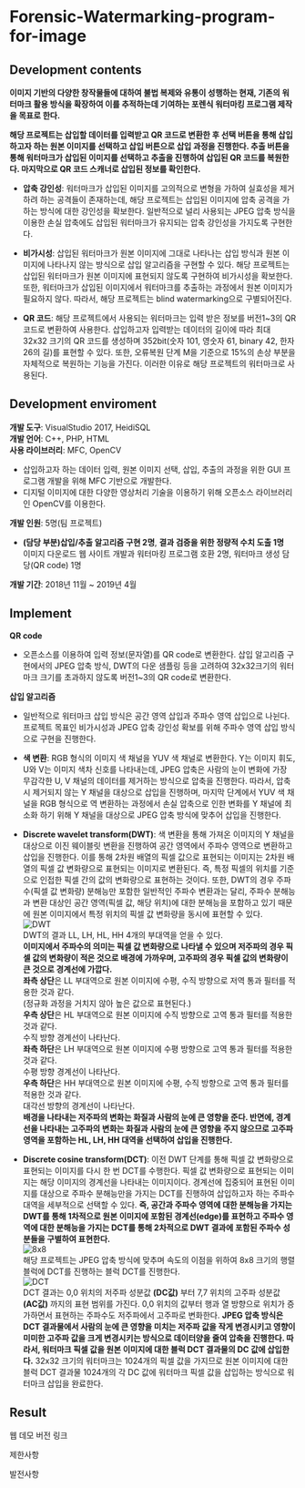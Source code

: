 # Forensic-Watermarking-program-for-image

## Development contents
   **이미지 기반의 다양한 창작물들에 대하여 불법 복제와 유통이 성행하는 현재, 기존의 워터마크 활용 방식을 확장하여 이를 추적하는데 기여하는 포렌식 워터마킹 프로그램 제작을 목표로 한다.**    

**해당 프로젝트는 삽입할 데이터를 입력받고 QR 코드로 변환한 후 선택 버튼을 통해 삽입하고자 하는 원본 이미지를 선택하고 삽입 버튼으로 삽입 과정을 진행한다. 추출 버튼을 통해 워터마크가 삽입된 이미지를 선택하고 추출을 진행하여 삽입된 QR 코드를 복원한다. 마지막으로 QR 코드 스캐너로 삽입된 정보를 확인한다.**   

* **압축 강인성**: 워터마크가 삽입된 이미지를 고의적으로 변형을 가하여 실효성을 제거하려 하는 공격들이 존재하는데, 해당 프로젝트는 삽입된 이미지에 압축 공격을 가하는 방식에 대한 강인성을 확보한다. 일반적으로 널리 사용되는 JPEG 압축 방식을 이용한 손실 압축에도 삽입된 워터마크가 유지되는 압축 강인성을 가지도록 구현한다.

* **비가시성**: 삽입된 워터마크가 원본 이미지에 그대로 나타나는 삽입 방식과 원본 이미지에 나타나지 않는 방식으로 삽입 알고리즘을 구현할 수 있다. 해당 프로젝트는 삽입된 워터마크가 원본 이미지에 표현되지 않도록 구현하여 비가시성을 확보한다. 또한, 워터마크가 삽입된 이미지에서 워터마크를 추출하는 과정에서 원본 이미지가 필요하지 않다. 따라서, 해당 프로젝트는 blind watermarking으로 구별되어진다.

* **QR 코드**: 해당 프로젝트에서 사용되는 워터마크는 입력 받은 정보를 버전1~3의 QR 코드로 변환하여 사용한다. 삽입하고자 입력받는 데이터의 길이에 따라 최대 32x32 크기의 QR 코드를 생성하며 352bit(숫자 101, 영숫자 61, binary 42, 한자 26의 길)를 표현할 수 있다. 또한, 오류복원 단계 M을 기준으로 15%의 손상 부분을 자체적으로 복원하는 기능을 가진다. 이러한 이유로 해당 프로젝트의 워터마크로 사용된다.    

## Development enviroment
**개발 도구**: VisualStudio 2017, HeidiSQL    
**개발 언어**: C++, PHP, HTML   
**사용 라이브러리**: MFC, OpenCV   
* 삽입하고자 하는 데이터 입력, 원본 이미지 선택, 삽입, 추출의 과정을 위한 GUI 프로그램 개발을 위해 MFC 기반으로 개발한다.
* 디지털 이미지에 대한 다양한 영상처리 기술을 이용하기 위해 오픈소스 라이브러리인 OpenCV를 이용한다.   

**개발 인원**: 5명(팀 프로젝트)   
* **(담당 부분)삽입/추출 알고리즘 구현 2명**, **결과 검증을 위한 정량적 수치 도출 1명**   
이미지 다운로드 웹 사이트 개발과 워터마킹 프로그램 호환 2명, 워터마크 생성 담당(QR code) 1명   

**개발 기간**: 2018년 11월 ~ 2019년 4월

## Implement
**QR code**   
* 오픈소스를 이용하여 입력 정보(문자열)를 QR code로 변환한다. 삽입 알고리즘 구현에서의 JPEG 압축 방식, DWT의 다운 샘플링 등을 고려하여 32x32크기의 워터마크 크기를 초과하지 않도록 버전1~3의 QR code로 변환한다.

**삽입 알고리즘**   
* 일반적으로 워터마크 삽입 방식은 공간 영역 삽입과 주파수 영역 삽입으로 나뉜다. 프로젝트 목표인 비가시성과 JPEG 압축 강인성 확보를 위해 주파수 영역 삽입 방식으로 구현을 진행한다.   

* **색 변환**: RGB 형식의 이미지 색 채널을 YUV 색 채널로 변환한다. Y는 이미지 휘도, U와 V는 이미지 색차 신호를 나타내는데, JPEG 압축은 사람의 눈이 변화에 가장 무감각한 U, V 채널의 데이터를 제거하는 방식으로 압축을 진행한다. 따라서, 압축 시 제거되지 않는 Y 채널을 대상으로 삽입을 진행하며, 마지막 단계에서 YUV 색 채널을 RGB 형식으로 역 변환하는 과정에서 손실 압축으로 인한 변화를 Y 채널에 최소화 하기 위해 Y 채널을 대상으로 JPEG 압축 방식에 맞추어 삽입을 진행한다.   

* **Discrete wavelet transform(DWT)**: 색 변환을 통해 가져온 이미지의 Y 채널을 대상으로 이진 웨이블릿 변환을 진행하여 공간 영역에서 주파수 영역으로 변환하고 삽입을 진행한다. 이를 통해 2차원 배열의 픽셀 값으로 표현되는 이미지는 2차원 배열의 픽셀 값 변화량으로 표현되는 이미지로 변환된다. 즉, 특정 픽셀의 위치를 기준으로 인접한 픽셀 간의 값의 변화량으로 표현하는 것이다. 또한, DWT의 경우 주파수(픽셀 값 변화량) 분해능만 포함한 일반적인 주파수 변환과는 달리, 주파수 분해능과 변환 대상인 공간 영역(픽셀 값, 해당 위치)에 대한 분해능을 포함하고 있기 때문에 원본 이미지에서 특정 위치의 픽셀 값 변화량을 동시에 표현할 수 있다.       
![DWT](https://user-images.githubusercontent.com/13462458/74600613-57d52a80-50d7-11ea-9aa1-c079f1cd222b.PNG)   
DWT의 결과 LL, LH, HL, HH 4개의 부대역을 얻을 수 있다.      
**이미지에서 주파수의 의미는 픽셀 값 변화량으로 나타낼 수 있으며 저주파의 경우 픽셀 값의 변화량이 적은 것으로 배경에 가까우며, 고주파의 경우 픽셀 값의 변화량이 큰 것으로 경계선에 가깝다.**   
**좌측 상단**은 LL 부대역으로 원본 이미지에 수평, 수직 방향으로 저역 통과 필터를 적용한 것과 같다.   
(정규화 과정을 거치지 않아 높은 값으로 표현된다.)    
**우측 상단**은 HL 부대역으로 원본 이미지에 수직 방향으로 고역 통과 필터를 적용한 것과 같다.    
수직 방향 경계선이 나타난다.   
**좌측 하단**은 LH 부대역으로 원본 이미지에 수평 방향으로 고역 통과 필터를 적용한 것과 같다.    
수평 방향 경계선이 나타난다.   
**우측 하단**은 HH 부대역으로 원본 이미지에 수평, 수직 방향으로 고역 통과 필터를 적용한 것과 같다.    
대각선 방향의 경계선이 나타난다.    
**배경을 나타내는 저주파의 변화는 화질과 사람의 눈에 큰 영향을 준다. 반면에, 경계선을 나타내는 고주파의 변화는 화질과 사람의 눈에 큰 영향을 주지 않으므로 고주파 영역을 포함하는 HL, LH, HH 대역을 선택하여 삽입을 진행한다.**   

* **Discrete cosine transform(DCT)**: 이전 DWT 단계를 통해 픽셀 값 변화량으로 표현되는 이미지를 다시 한 번 DCT를 수행한다. 픽셀 값 변화량으로 표현되는 이미지는 해당 이미지의 경계선을 나타내는 이미지이다. 경계선에 집중되어 표현된 이미지를 대상으로 주파수 분해능만을 가지는 DCT를 진행하여 삽입하고자 하는 주파수 대역을 세부적으로 선택할 수 있다. **즉, 공간과 주파수 영역에 대한 분해능을 가지는 DWT를 통해 1차적으로 원본 이미지에 포함된 경계선(edge)를 표현하고 주파수 영역에 대한 분해능을 가지는 DCT를 통해 2차적으로 DWT 결과에 포함된 주파수 성분들을 구별하여 표현한다.**    
![8x8](https://user-images.githubusercontent.com/13462458/75420337-3697f800-597b-11ea-9444-1daac46867dc.png)    
해당 프로젝트는 JPEG 압축 방식에 맞추며 속도의 이점을 위하여 8x8 크기의 행렬 블럭에 DCT를 진행하는 블럭 DCT를 진행한다.       
![DCT](https://user-images.githubusercontent.com/13462458/75419072-5aa60a00-5978-11ea-880b-df220721796e.png)    
DCT 결과는 0,0 위치의 저주파 성분값 **(DC값)** 부터 7,7 위치의 고주파 성분값 **(AC값)** 까지의 표현 범위를 가진다. 0,0 위치의 값부터 행과 열 방향으로 위치가 증가하면서 표현하는 주파수도 저주파에서 고주파로 변화한다. **JPEG 압축 방식은 DCT 결과물에서 사람의 눈에 큰 영향을 미치는 저주파 값을 작게 변경시키고 영향이 미미한 고주파 값을 크게 변경시키는 방식으로 데이터양을 줄여 압축을 진행한다. 따라서, 워터마크 픽셀 값을 원본 이미지에 대한 블럭 DCT 결과물의 DC 값에 삽입한다.** 32x32 크기의 워터마크는 1024개의 픽셀 값을 가지므로 원본 이미지에 대한 블럭 DCT 결과물 1024개의 각 DC 값에 워터마크 픽셀 값을 삽입하는 방식으로 워터마크 삽입을 완료한다.

## Result

웹 데모 버전 링크

제한사항

발전사항

